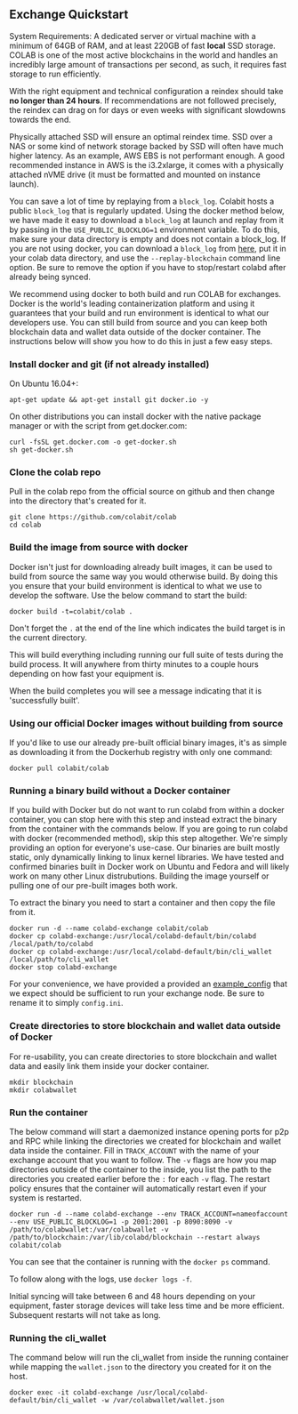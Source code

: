 Exchange Quickstart
-------------------

System Requirements: A dedicated server or virtual machine with a minimum of 64GB of RAM, and at least 220GB of fast **local** SSD storage. COLAB is one of the most active blockchains in the world and handles an incredibly large amount of transactions per second, as such, it requires fast storage to run efficiently.

With the right equipment and technical configuration a reindex should take **no longer than 24 hours**.  If recommendations are not followed precisely, the reindex can drag on for days or even weeks with significant slowdowns towards the end.

Physically attached SSD will ensure an optimal reindex time.  SSD over a NAS or some kind of network storage backed by SSD will often have much higher latency. As an example, AWS EBS is not performant enough. A good recommended instance in AWS is the i3.2xlarge, it comes with a physically attached nVME drive (it must be formatted and mounted on instance launch).

You can save a lot of time by replaying from a `block_log`. Colabit hosts a public `block_log` that is regularly updated. Using the docker method below, we have made it easy to download a `block_log` at launch and replay from it by passing in the `USE_PUBLIC_BLOCKLOG=1` environment variable. To do this, make sure your data directory is empty and does not contain a block_log. If you are not using docker, you can download a `block_log` from [here](https://s3.amazonaws.com/colabit-dev-blockchainstate/block_log-latest), put it in your colab data directory, and use the `--replay-blockchain` command line option. Be sure to remove the option if you have to stop/restart colabd after already being synced.

We recommend using docker to both build and run COLAB for exchanges. Docker is the world's leading containerization platform and using it guarantees that your build and run environment is identical to what our developers use. You can still build from source and you can keep both blockchain data and wallet data outside of the docker container. The instructions below will show you how to do this in just a few easy steps.

### Install docker and git (if not already installed)

On Ubuntu 16.04+:
```
apt-get update && apt-get install git docker.io -y
```

On other distributions you can install docker with the native package manager or with the script from get.docker.com:
```
curl -fsSL get.docker.com -o get-docker.sh
sh get-docker.sh
```

### Clone the colab repo

Pull in the colab repo from the official source on github and then change into the directory that's created for it.
```
git clone https://github.com/colabit/colab
cd colab
```

### Build the image from source with docker

Docker isn't just for downloading already built images, it can be used to build from source the same way you would otherwise build. By doing this you ensure that your build environment is identical to what we use to develop the software. Use the below command to start the build:

```
docker build -t=colabit/colab .
```

Don't forget the `.` at the end of the line which indicates the build target is in the current directory.

This will build everything including running our full suite of tests during the build process. It will anywhere from thirty minutes to a couple hours depending on how fast your equipment is.

When the build completes you will see a message indicating that it is 'successfully built'.

### Using our official Docker images without building from source

If you'd like to use our already pre-built official binary images, it's as simple as downloading it from the Dockerhub registry with only one command:

```
docker pull colabit/colab
```

### Running a binary build without a Docker container

If you build with Docker but do not want to run colabd from within a docker container, you can stop here with this step and instead extract the binary from the container with the commands below. If you are going to run colabd with docker (recommended method), skip this step altogether. We're simply providing an option for everyone's use-case. Our binaries are built mostly static, only dynamically linking to linux kernel libraries. We have tested and confirmed binaries built in Docker work on Ubuntu and Fedora and will likely work on many other Linux distrubutions. Building the image yourself or pulling one of our pre-built images both work.

To extract the binary you need to start a container and then copy the file from it.

```
docker run -d --name colabd-exchange colabit/colab
docker cp colabd-exchange:/usr/local/colabd-default/bin/colabd /local/path/to/colabd
docker cp colabd-exchange:/usr/local/colabd-default/bin/cli_wallet /local/path/to/cli_wallet
docker stop colabd-exchange
```

For your convenience, we have provided a provided an [example\_config](example\_config.ini) that we expect should be sufficient to run your exchange node. Be sure to rename it to simply `config.ini`.

### Create directories to store blockchain and wallet data outside of Docker

For re-usability, you can create directories to store blockchain and wallet data and easily link them inside your docker container.

```
mkdir blockchain
mkdir colabwallet
```

### Run the container

The below command will start a daemonized instance opening ports for p2p and RPC  while linking the directories we created for blockchain and wallet data inside the container. Fill in `TRACK_ACCOUNT` with the name of your exchange account that you want to follow. The `-v` flags are how you map directories outside of the container to the inside, you list the path to the directories you created earlier before the `:` for each `-v` flag. The restart policy ensures that the container will automatically restart even if your system is restarted.

```
docker run -d --name colabd-exchange --env TRACK_ACCOUNT=nameofaccount --env USE_PUBLIC_BLOCKLOG=1 -p 2001:2001 -p 8090:8090 -v /path/to/colabwallet:/var/colabwallet -v /path/to/blockchain:/var/lib/colabd/blockchain --restart always colabit/colab
```

You can see that the container is running with the `docker ps` command.

To follow along with the logs, use `docker logs -f`.

Initial syncing will take between 6 and 48 hours depending on your equipment, faster storage devices will take less time and be more efficient. Subsequent restarts will not take as long.

### Running the cli_wallet

The command below will run the cli_wallet from inside the running container while mapping the `wallet.json` to the directory you created for it on the host.

```
docker exec -it colabd-exchange /usr/local/colabd-default/bin/cli_wallet -w /var/colabwallet/wallet.json
```
